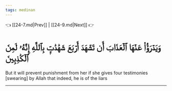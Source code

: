 ```yaml
---
tags: medinan
---
```


👈 [[24-7.md|Prev]] | [[24-9.md|Next]] 👉

# وَيَدۡرَؤُاْ عَنۡهَا ٱلۡعَذَابَ أَن تَشۡهَدَ أَرۡبَعَ شَهَٰدَٰتِۭ بِٱللَّهِ إِنَّهُۥ لَمِنَ ٱلۡكَٰذِبِينَ

But it will prevent punishment from her if she gives four testimonies [swearing] by Allah that indeed, he is of the liars

---

